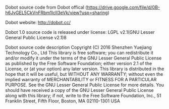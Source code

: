 Dobot source code from Dobot offical (https://drive.google.com/file/d/0B-h6JvGEL5CkVnFRbm1IclI3eVk/view?usp=sharing)

Dobot website: http://dobot.cc/

Dobot 1.0 source code is released under license: LGPL v2.1(GNU Lesser General Public License v2.1)8

Dobot source code description
Copyright (C) 2016 Shenzhen Yuejiang Technology Co., Ltd
This library is free software; you can redistribute it and/or modify it under the terms of the GNU Lesser General Public License as published by the Free Software Foundation; either version 2.1 of the License, or (at your option) any later version. This library is distributed in the hope that it will be useful, but WITHOUT ANY WARRANTY; without even the implied warranty of MERCHANTABILITY or FITNESS FOR A PARTICULAR PURPOSE. See the GNU Lesser General Public License for more details. You should have received a copy of the GNU Lesser General Public License along with this library; if not, write to the Free Software Foundation, Inc., 51 Franklin Street, Fifth Floor, Boston, MA 02110-1301 USA
